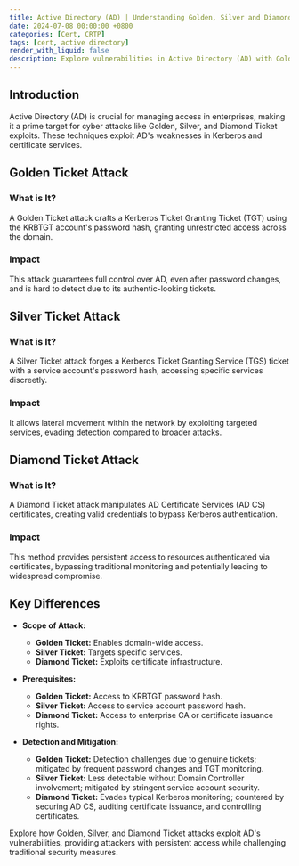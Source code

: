 ```yaml
---
title: Active Directory (AD) | Understanding Golden, Silver and Diamond Ticket Attacks
date: 2024-07-08 00:00:00 +0800
categories: [Cert, CRTP]
tags: [cert, active directory]
render_with_liquid: false
description: Explore vulnerabilities in Active Directory (AD) with Golden, Silver, and Diamond Ticket attacks, revealing how they grant persistent access to attackers.
---
```


## **Introduction**
Active Directory (AD) is crucial for managing access in enterprises, making it a prime target for cyber attacks like Golden, Silver, and Diamond Ticket exploits. These techniques exploit AD's weaknesses in Kerberos and certificate services.

## **Golden Ticket Attack**
### What is It?
A Golden Ticket attack crafts a Kerberos Ticket Granting Ticket (TGT) using the KRBTGT account's password hash, granting unrestricted access across the domain.

### Impact
This attack guarantees full control over AD, even after password changes, and is hard to detect due to its authentic-looking tickets.

## **Silver Ticket Attack**
### What is It?
A Silver Ticket attack forges a Kerberos Ticket Granting Service (TGS) ticket with a service account's password hash, accessing specific services discreetly.

### Impact
It allows lateral movement within the network by exploiting targeted services, evading detection compared to broader attacks.

## **Diamond Ticket Attack**
### What is It?
A Diamond Ticket attack manipulates AD Certificate Services (AD CS) certificates, creating valid credentials to bypass Kerberos authentication.

### Impact
This method provides persistent access to resources authenticated via certificates, bypassing traditional monitoring and potentially leading to widespread compromise.

## **Key Differences**
- **Scope of Attack:**
  - **Golden Ticket:** Enables domain-wide access.
  - **Silver Ticket:** Targets specific services.
  - **Diamond Ticket:** Exploits certificate infrastructure.

- **Prerequisites:**
  - **Golden Ticket:** Access to KRBTGT password hash.
  - **Silver Ticket:** Access to service account password hash.
  - **Diamond Ticket:** Access to enterprise CA or certificate issuance rights.

- **Detection and Mitigation:**
  - **Golden Ticket:** Detection challenges due to genuine tickets; mitigated by frequent password changes and TGT monitoring.
  - **Silver Ticket:** Less detectable without Domain Controller involvement; mitigated by stringent service account security.
  - **Diamond Ticket:** Evades typical Kerberos monitoring; countered by securing AD CS, auditing certificate issuance, and controlling certificates.

Explore how Golden, Silver, and Diamond Ticket attacks exploit AD's vulnerabilities, providing attackers with persistent access while challenging traditional security measures.
